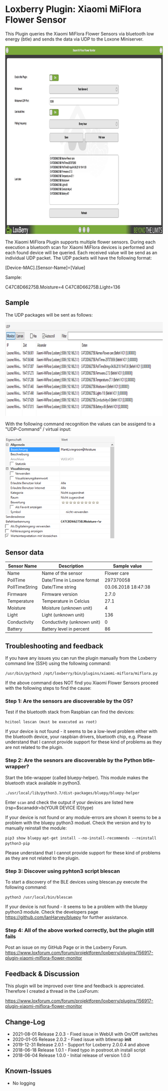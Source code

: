 # Loxberry Plugin: Xiaomi MiFlora Flower Sensor
This Plugin queries the Xiaomi MiFlora Flower Sensors via bluetooth low energy (btle) and sends the data via UDP to the Loxone Miniserver.

<img src="https://raw.githubusercontent.com/michaelmiklis/loxberry-plugin-miflora/assets/plugin.png" height="600" alt="Xiaomi MiFlora Plugin"/>

The Xiaomi MiFlora Plugin supports multiple flower sensors. During each execution a bluetooth scan for Xiaomi MiFlora devices is performed and each found device will be queried. Each received value will be send as an individual UDP packet. The UDP packets will have the following format:

[Device-MAC].[Sensor-Name]=[Value]

Sample:

C47C8D66275B.Moisture=4
C47C8D66275B.Light=136

## Sample
The UDP packages will be sent as follows:

<img src="https://raw.githubusercontent.com/michaelmiklis/loxberry-plugin-miflora/assets/udp-monitor.png" alt="UDP-Monitor" height="300"/>

With the following command recognition the values can be assigend to a "UDP-Command" / virtual input:

<img src="https://raw.githubusercontent.com/michaelmiklis/loxberry-plugin-miflora/assets/command.png" alt="UDP-Befehl" width="350" />

## Sensor data

| Sensor Name             | Description                | Sample value            |
| ----------------------- | -------------------------- | ----------------------- |
| Name                    | Name of the sensor         | Flower care             |
| PollTime                | Date/Time in Loxone format | 297370058               |
| PollTimeString          | Date/Time string           | 03.06.2018 18:47:38     |
| Firmware                | Firmware version           | 2.7.0                   |
| Temperature             | Temperature in Celcius     | 27.1                    |
| Moisture                | Moisture (unknown unit)    | 4                       |
| Light                   | Light (unknown unit)       | 136                     |
| Conductivity            | Conductivity (unknown unit)| 0                       |
| Battery                 | Battery level in percent   | 86                      |


## Troubleshooting and feedback
If you have any issues you can run the plugin manually from the Loxberry command line (SSH) using the following command:

`/usr/bin/python3 /opt/loxberry/bin/plugins/xiaomi-miflora/miflora.py`

If the above command does NOT find you Xiaomi Flower Sensors proceed with the following steps to find the cause:

### Step 1: Are the sensors are discoverable by the OS?
Test if the bluetooth stack from Raspbian can find the devices:

`hcitool lescan (must be executed as root)`

If your device is not found - it seems to be a low-level problem either with the bluetooth device, your raspbian drivers, bluetooth chip, e.g.
Please understand that I cannot provide support for these kind of problems as they are not related to the plugin.

### Step 2: Are the sesnors are discoverable by the Python btle-wrapper?
Start the btle-wrapper (called bluepy-helper). This module makes the bluetooth stack available in python3.

`./usr/local/lib/python3.7/dist-packages/bluepy/bluepy-helper`

Enter `scan` and check the output if your devices are listed here (rsp=$scanaddr=b{YOUR DEVICE ID}type)

If your device is not found or any module-errors are shown it seems to be a problem with the bluepy python3 moduel. Check the version and try to manually reinstall the module:

`pip3 show bluepy`
`apt-get install --no-install-recommends --reinstall python3-pip`

Please understand that I cannot provide support for these kind of problems as they are not related to the plugin.

### Step 3: Discover using pyhton3 script blescan
To start a discovery of the BLE devices using blescan.py execute the following command:

`python3 /usr/local/bin/blescan`

If your device is not found - it seems to be a problem with the bluepy python3 module. 
Check the developers page https://github.com/IanHarvey/bluepy for further assistance.


### Step 4: All of the above worked correctly, but the plugin still fails
Post an issue on my GitHub Page or in the Loxberry Forum.
https://www.loxforum.com/forum/projektforen/loxberry/plugins/156917-plugin-xiaomi-miflora-flower-monitor

## Feedback & Discussion

This plugin will be improved over time and feedback is appreciated. Therefore I created a thread in the LoxForum:

https://www.loxforum.com/forum/projektforen/loxberry/plugins/156917-plugin-xiaomi-miflora-flower-monitor

## Change-Log
- 2021-08-01 Release 2.0.3 - Fixed issue in WebUI with On/Off switches 
- 2020-01-05 Release 2.0.2 - Fixed issue with btlewrap __init__ 
- 2019-12-31 Release 2.0.1 - Support for Loxberry 2.0.0.4 and above
- 2018-06-18 Release 1.0.1 - Fixed typo in postroot.sh install script
- 2018-06-04 Release 1.0.0 - Initial release of version 1.0.0


## Known-Issues
- No logging
